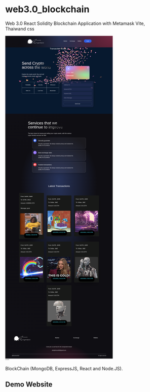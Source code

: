 # web3.0_blockchain
Web 3.0 React Solidity Blockchain Application with Metamask
Vite, Thaiwand css

![Brisstore](/client/images/crypt.png)

BlockChain (MongoDB, ExpressJS, React and Node.JS).

## Demo Website
